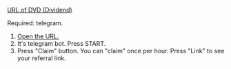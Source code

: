 [URL of DVD (Dividend)](https://telegram.me/dvdairbot?start=xUUrkubgzhND)

Required: telegram.

1. [Open the URL.](https://telegram.me/dvdairbot?start=xUUrkubgzhND)
2. It's telegram bot. Press START. 
3. Press "Claim" button. You can "claim" once per hour. 
Press "Link" to see your referral link.
